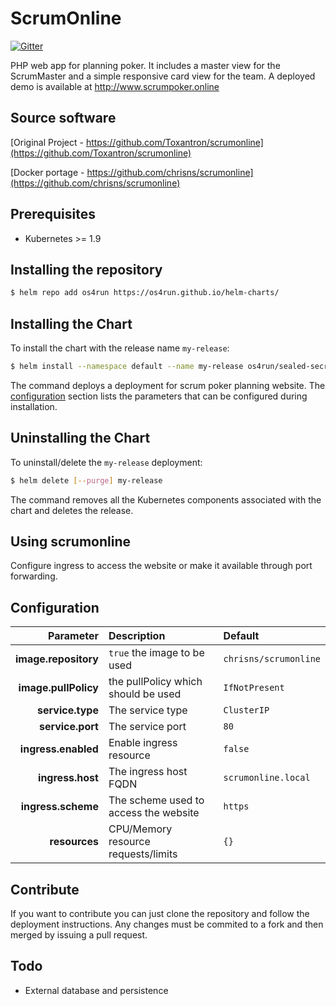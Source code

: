 # ScrumOnline

[![Gitter](https://badges.gitter.im/Join%20Chat.svg)](https://gitter.im/scrumonline/Lobby?utm_source=badge&utm_medium=badge&utm_campaign=pr-badge&utm_content=badge)

PHP web app for planning poker. It includes a master view for the ScrumMaster and a simple responsive card view for the team. A deployed demo is available at http://www.scrumpoker.online

## Source software
[Original Project - https://github.com/Toxantron/scrumonline](https://github.com/Toxantron/scrumonline)

[Docker portage - https://github.com/chrisns/scrumonline](https://github.com/chrisns/scrumonline)


## Prerequisites

* Kubernetes >= 1.9

## Installing the repository
```bash
$ helm repo add os4run https://os4run.github.io/helm-charts/
```

## Installing the Chart

To install the chart with the release name `my-release`:

```bash
$ helm install --namespace default --name my-release os4run/sealed-secrets
```

The command deploys a deployment for scrum poker planning website. The [configuration](#configuration) section lists the parameters that can be configured during installation.

## Uninstalling the Chart

To uninstall/delete the `my-release` deployment:

```bash
$ helm delete [--purge] my-release
```

The command removes all the Kubernetes components associated with the chart and deletes the release.

## Using scrumonline

Configure ingress to access the website or make it available through port forwarding.

## Configuration

| Parameter                     | Description                                                                | Default                                     |
|------------------------------:|:---------------------------------------------------------------------------|:--------------------------------------------|
| **image.repository**         | `true` the image to be used                       | `chrisns/scrumonline`                                      |
| **image.pullPolicy**               | the pullPolicy which should be used                                 | `IfNotPresent`                                      |
| **service.type**           | The service type                               | `ClusterIP`                                     |
| **service.port**     |  The service port                          | `80`                                      |
| **ingress.enabled**                | Enable ingress resource      | `false`                      |
| **ingress.host**                 | The ingress host FQDN                                             | `scrumonline.local`                                   |
| **ingress.scheme**          | The scheme used to access the website                                 | `https`                              |
| **resources**                 | CPU/Memory resource requests/limits                                        | `{}`                                        |


## Contribute
If you want to contribute you can just clone the repository and follow the deployment instructions. Any changes must be commited to a fork and then merged by issuing a pull request. 


## Todo
* External database and persistence
